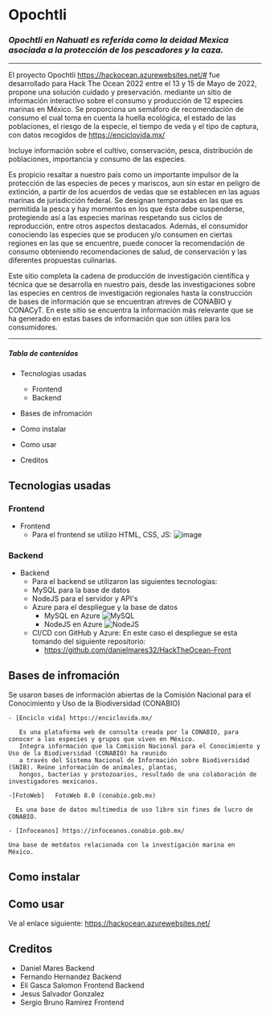 # Opochtli 
### *_Opochtli en Nahuatl es referida como la deidad Mexica asociada a la protección de los pescadores y la caza._* 
---  
El proyecto Opochtli https://hackocean.azurewebsites.net/# fue desarrollado para Hack The Ocean 2022 entre el 13 y 15 de Mayo de 2022, propone una solución cuidado y preservación. 
mediante un sitio de información interactivo sobre el consumo y producción de 12 especies marinas en México. Se proporciona un semáforo de 
recomendación de consumo el cual toma en cuenta la huella ecológica, el estado de las poblaciones, el riesgo de la especie, el tiempo de veda 
y el tipo de captura, con datos recogidos de https://enciclovida.mx/ 


  
Incluye información sobre el cultivo, conservación, pesca, distribución de poblaciones, importancia y consumo de las especies.
  

Es propicio resaltar a nuestro país como un importante impulsor de la protección de las especies de peces y mariscos, aun sin 
estar en peligro de extinción, a partir de los acuerdos de vedas que se establecen en las aguas marinas de jurisdicción federal. 
Se designan temporadas en las que es permitida la pesca y hay momentos en los que ésta debe suspenderse, 
protegiendo así a las especies marinas respetando sus ciclos de reproducción, entre otros aspectos destacados. Además, el consumidor
conociendo las especies que se producen y/o consumen en ciertas regiones en las que se encuentre, puede conocer la recomendación de consumo
obteniendo recomendaciones de salud, de conservación y las diferentes propuestas culinarias.
  
Este sitio completa la cadena de producción de investigación científica y técnica que se desarrolla en nuestro país, desde las investigaciones
sobre las especies en centros de investigación regionales hasta la construcción de bases de información que se encuentran atreves de CONABIO y CONACyT.
En este sitio se encuentra la información más relevante que se ha generado en estas bases de información que son útiles para los consumidores.

---
##### Tabla de contenidos

- Tecnologias usadas
  - Frontend
  - Backend
- Bases de infromación 

- Como instalar 

- Como usar

- Creditos



## Tecnologias usadas

### Frontend

- Frontend
  - Para el frontend se utilizo HTML, CSS, JS:
  ![image](https://user-images.githubusercontent.com/53630621/168510418-a36490be-8718-4ca7-8c70-a79c76bc8cdd.png)

### Backend

- Backend
    - Para el backend se utilizaron las siguientes tecnologías:
    - MySQL para la base de datos
    - NodeJS para el servidor y API's
    - Azure para el despliegue y la base de datos
      - MySQL en Azure
        ![MySQL](https://user-images.githubusercontent.com/53630621/168499655-375b5b1b-953b-45d8-8387-f6dd28c45721.jpg)
      - NodeJS en Azure
        ![NodeJS](https://user-images.githubusercontent.com/53630621/168499725-f4132300-d526-4983-83ee-0601d95c67fb.jpg)
    - CI/CD con GitHub y Azure: En este caso el despliegue se esta tomando del siguiente repositorio:
      - <a href="https://github.com/danielmares32/HackTheOcean-Front">https://github.com/danielmares32/HackTheOcean-Front</a>

## Bases de infromación 

Se usaron bases de información abiertas de la Comisión Nacional para el Conocimiento y Uso de la Biodiversidad (CONABIO) 

    - [Enciclo vida] https://enciclovida.mx/
    
       Es una plataforma web de consulta creada por la CONABIO, para conocer a las especies y grupos que viven en México. 
       Integra información que la Comisión Nacional para el Conocimiento y Uso de la Biodiversidad (CONABIO) ha reunido 
       a través del Sistema Nacional de Información sobre Biodiversidad (SNIB). Reúne información de animales, plantas, 
       hongos, bacterias y protozoarios, resultado de una colaboración de investigadores mexicanos.
       
    -[FotoWeb]   FotoWeb 8.0 (conabio.gob.mx)
      
      Es una base de datos multimedia de uso libre sin fines de lucro de CONABIO.
    
    - [Infoceanos] https://infoceanos.conabio.gob.mx/
    
    Una base de metdatos relacionada con la investigación marina en México.



## Como instalar 


## Como usar

Ve al enlace siguiente: <a href="https://hackocean.azurewebsites.net/">https://hackocean.azurewebsites.net/</a>

## Creditos

* Daniel Mares Backend
* Fernando Hernandez Backend
* Elí Gasca Salomon Frontend Backend
* Jesus Salvador Gonzalez 
* Sergio Bruno Ramirez Frontend





  
